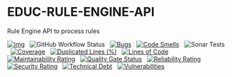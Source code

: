 # EDUC-RULE-ENGINE-API
Rule Engine API to process rules

[![img](https://img.shields.io/badge/Lifecycle-Experimental-339999)](https://github.com/bcgov/repomountie/blob/master/doc/lifecycle-badges.md) &nbsp;
![GitHub Workflow Status](https://img.shields.io/github/workflow/status/bcgov/educ-rule-engine-api/Build) &nbsp; 
[![Bugs](https://sonarcloud.io/api/project_badges/measure?project=bcgov_EDUC-RULE-ENGINE-API&metric=bugs)](https://sonarcloud.io/summary/new_code?id=bcgov_EDUC-RULE-ENGINE-API) &nbsp;
[![Code Smells](https://sonarcloud.io/api/project_badges/measure?project=bcgov_EDUC-RULE-ENGINE-API&metric=code_smells)](https://sonarcloud.io/summary/new_code?id=bcgov_EDUC-RULE-ENGINE-API) &nbsp;
![Sonar Tests](https://img.shields.io/sonar/tests/bcgov_EDUC-RULE-ENGINE-API?compact_message&server=https%3A%2F%2Fsonarcloud.io) &nbsp;
[![Coverage](https://sonarcloud.io/api/project_badges/measure?project=bcgov_EDUC-RULE-ENGINE-API&metric=coverage)](https://sonarcloud.io/summary/new_code?id=bcgov_EDUC-RULE-ENGINE-API) &nbsp;
[![Duplicated Lines (%)](https://sonarcloud.io/api/project_badges/measure?project=bcgov_EDUC-RULE-ENGINE-API&metric=duplicated_lines_density)](https://sonarcloud.io/summary/new_code?id=bcgov_EDUC-RULE-ENGINE-API) &nbsp;
[![Lines of Code](https://sonarcloud.io/api/project_badges/measure?project=bcgov_EDUC-RULE-ENGINE-API&metric=ncloc)](https://sonarcloud.io/summary/new_code?id=bcgov_EDUC-RULE-ENGINE-API) &nbsp;
[![Maintainability Rating](https://sonarcloud.io/api/project_badges/measure?project=bcgov_EDUC-RULE-ENGINE-API&metric=sqale_rating)](https://sonarcloud.io/summary/new_code?id=bcgov_EDUC-RULE-ENGINE-API) &nbsp;
[![Quality Gate Status](https://sonarcloud.io/api/project_badges/measure?project=bcgov_EDUC-RULE-ENGINE-API&metric=alert_status)](https://sonarcloud.io/summary/new_code?id=bcgov_EDUC-RULE-ENGINE-API) &nbsp;
[![Reliability Rating](https://sonarcloud.io/api/project_badges/measure?project=bcgov_EDUC-RULE-ENGINE-API&metric=reliability_rating)](https://sonarcloud.io/summary/new_code?id=bcgov_EDUC-RULE-ENGINE-API) &nbsp;
[![Security Rating](https://sonarcloud.io/api/project_badges/measure?project=bcgov_EDUC-RULE-ENGINE-API&metric=security_rating)](https://sonarcloud.io/summary/new_code?id=bcgov_EDUC-RULE-ENGINE-API) &nbsp;
[![Technical Debt](https://sonarcloud.io/api/project_badges/measure?project=bcgov_EDUC-RULE-ENGINE-API&metric=sqale_index)](https://sonarcloud.io/summary/new_code?id=bcgov_EDUC-RULE-ENGINE-API) &nbsp;
[![Vulnerabilities](https://sonarcloud.io/api/project_badges/measure?project=bcgov_EDUC-RULE-ENGINE-API&metric=vulnerabilities)](https://sonarcloud.io/summary/new_code?id=bcgov_EDUC-RULE-ENGINE-API) &nbsp;
